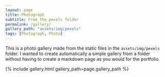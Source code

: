 ```yaml
---
layout: page
title: Photograph
subtitle: From the pexels folder
permalink: /gallery/
gallery_path: "assets/img/pexels"
tags: [Photograph, Photo]
---
```


This is a photo gallery made from the static files in the `assets/img/pexels` folder. 
I wanted to create automatically a simple gallery from a folder without having to create a markdown page as you would for the portfolio.


{% include gallery.html gallery_path=page.gallery_path %}
